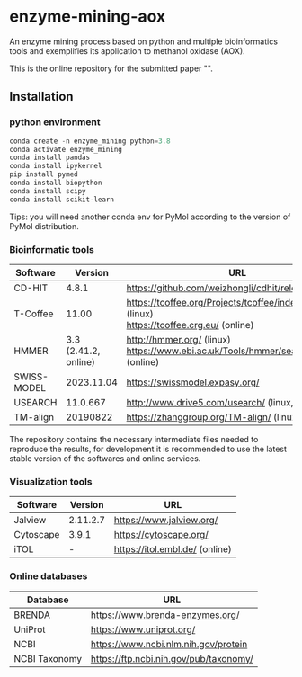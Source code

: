 # enzyme-mining-aox
An enzyme mining process based on python and multiple bioinformatics tools and exemplifies its application to methanol oxidase (AOX).

This is the online repository for the submitted paper "".

## Installation

### python environment

```python
conda create -n enzyme_mining python=3.8
conda activate enzyme_mining
conda install pandas
conda install ipykernel
pip install pymed
conda install biopython
conda install scipy
conda install scikit-learn
```

Tips: you will need another conda env for PyMol according to the version of PyMol distribution.

### Bioinformatic tools

| Software    | Version                    | URL                                                          |
| ----------- | -------------------------- | ------------------------------------------------------------ |
| CD-HIT      | 4.8.1                      | https://github.com/weizhongli/cdhit/releases (linux)         |
| T-Coffee    | 11.00                      | https://tcoffee.org/Projects/tcoffee/index.html (linux)<br />https://tcoffee.crg.eu/ (online) |
| HMMER       | 3.3 <br />(2.41.2, online) | http://hmmer.org/ (linux)<br />https://www.ebi.ac.uk/Tools/hmmer/search/phmmer (online) |
| SWISS-MODEL | 2023.11.04                 | https://swissmodel.expasy.org/                               |
| USEARCH     | 11.0.667                   | http://www.drive5.com/usearch/ (linux, windows)              |
| TM-align    | 20190822                   | https://zhanggroup.org/TM-align/ (linux)                     |

The repository contains the necessary intermediate files needed to reproduce the results, for development it is recommended to use the latest stable version of the softwares and online services.

### Visualization tools

| Software  | Version  | URL                            |
| --------- | -------- | ------------------------------ |
| Jalview   | 2.11.2.7 | https://www.jalview.org/       |
| Cytoscape | 3.9.1    | https://cytoscape.org/         |
| iTOL      | -        | https://itol.embl.de/ (online) |



### Online databases

| Database      | URL                                    |
| ------------- | -------------------------------------- |
| BRENDA        | https://www.brenda-enzymes.org/        |
| UniProt       | https://www.uniprot.org/               |
| NCBI          | https://www.ncbi.nlm.nih.gov/protein   |
| NCBI Taxonomy | https://ftp.ncbi.nih.gov/pub/taxonomy/ |
